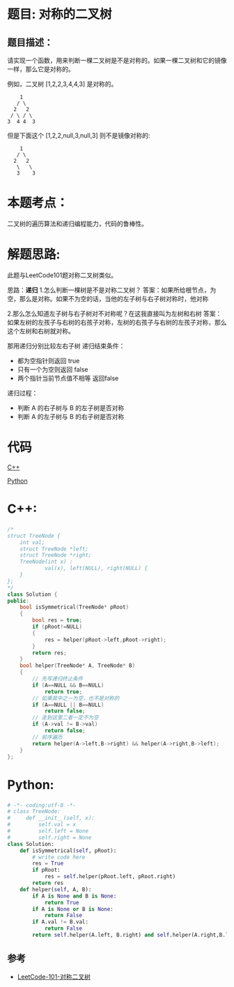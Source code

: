 # 题目: 对称的二叉树
## 题目描述：
请实现一个函数，用来判断一棵二叉树是不是对称的。如果一棵二叉树和它的镜像一样，那么它是对称的。

例如，二叉树 [1,2,2,3,4,4,3] 是对称的。
```
    1
   / \
  2   2
 / \ / \
3  4 4  3
```
但是下面这个 [1,2,2,null,3,null,3] 则不是镜像对称的:
```
    1
   / \
  2   2
   \   \
   3    3
```
# 本题考点：
  
  二叉树的遍历算法和递归编程能力，代码的鲁棒性。
  
# 解题思路:
  此题与LeetCode101题对称二叉树类似。
  
  思路：**递归**
  1.怎么判断一棵树是不是对称二叉树？ 答案：如果所给根节点，为空，那么是对称。如果不为空的话，当他的左子树与右子树对称时，他对称
  
  2.那么怎么知道左子树与右子树对不对称呢？在这我直接叫为左树和右树 答案：如果左树的左孩子与右树的右孩子对称，左树的右孩子与右树的左孩子对称，那么这个左树和右树就对称。
  
  那用递归分别比较左右子树
  递归结束条件：
   - 都为空指针则返回 true
   - 只有一个为空则返回 false
   - 两个指针当前节点值不相等 返回false
   
 递归过程：
   - 判断 A 的右子树与 B 的左子树是否对称
   - 判断 A 的左子树与 B 的右子树是否对称

# 代码

[C++](./SymmetricalBinaryTree.cpp)

[Python](./SymmetricalBinaryTree.py)

# C++: 
### 
```c++
/*
struct TreeNode {
    int val;
    struct TreeNode *left;
    struct TreeNode *right;
    TreeNode(int x) :
            val(x), left(NULL), right(NULL) {
    }
};
*/
class Solution {
public:
    bool isSymmetrical(TreeNode* pRoot)
    {
        bool res = true;
        if (pRoot!=NULL)
        {
            res = helper(pRoot->left,pRoot->right);
        }
        return res;
    }
    bool helper(TreeNode* A, TreeNode* B)
    {
        // 先写递归终止条件
        if (A==NULL && B==NULL)
            return true;
        // 如果其中之一为空，也不是对称的
        if (A==NULL || B==NULL)
            return false;
        // 走到这里二者一定不为空
        if (A->val != B->val)
            return false;
        // 前序遍历
        return helper(A->left,B->right) && helper(A->right,B->left);
    }
};
```

# Python:
###  
```python
# -*- coding:utf-8 -*-
# class TreeNode:
#     def __init__(self, x):
#         self.val = x
#         self.left = None
#         self.right = None
class Solution:
    def isSymmetrical(self, pRoot):
        # write code here
        res = True
        if pRoot:
            res = self.helper(pRoot.left, pRoot.right)
        return res
    def helper(self, A, B):
        if A is None and B is None:
            return True
        if A is None or B is None:
            return False
        if A.val != B.val:
            return False
        return self.helper(A.left, B.right) and self.helper(A.right,B.left)
```
## 参考
  -  [LeetCode-101-对称二叉树](https://github.com/bryceustc/LeetCode_Note/blob/master/cpp/Symmetric-Tree/README.md)
